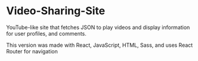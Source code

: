 # Video-Sharing-Site
YouTube-like site that fetches JSON to play videos and display information for user profiles, and comments.

This version was made with React, JavaScript, HTML, Sass, and uses React Router for navigation